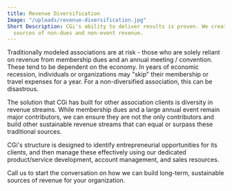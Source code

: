 ```yaml
---
title: Revenue Diversification
Image: "/uploads/revenue-diversification.jpg"
Short Description: CGi's ability to deliver results is proven. We create sustainable
  sources of non-dues and non-event revenue.
---
```


Traditionally modeled associations are at risk - those who are solely reliant on revenue from membership dues and an annual meeting / convention. These tend to be dependent on the economy. In years of
economic recession, individuals or organizations may "skip" their membership or travel expenses for a
year. For a non-diversified association, this can be disastrous.

The solution that CGi has built for other association clients is diversity in revenue streams. While
membership dues and a large annual event remain major contributors, we can ensure they are not the
only contributors and build other sustainable revenue streams that can equal or surpass these traditional
sources.

CGi's structure is designed to identify entrepreneurial opportunities for its clients, and then manage
these effectively using our dedicated product/service development, account management, and sales
resources.

Call us to start the conversation on how we can build long-term, sustainable sources of revenue for your organization.
